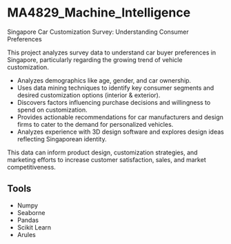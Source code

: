 # MA4829_Machine_Intelligence

Singapore Car Customization Survey: Understanding Consumer Preferences

This project analyzes survey data to understand car buyer preferences in Singapore, particularly regarding the growing trend of vehicle customization.

- Analyzes demographics like age, gender, and car ownership.
- Uses data mining techniques to identify key consumer segments and desired customization options (interior & exterior).
- Discovers factors influencing purchase decisions and willingness to spend on customization.
- Provides actionable recommendations for car manufacturers and design firms to cater to the demand for personalized vehicles.
- Analyzes experience with 3D design software and explores design ideas reflecting Singaporean identity.  

This data can inform product design, customization strategies, and marketing efforts to increase customer satisfaction, sales, and market competitiveness.

## Tools

- Numpy
- Seaborne
- Pandas
- Scikit Learn
- Arules
